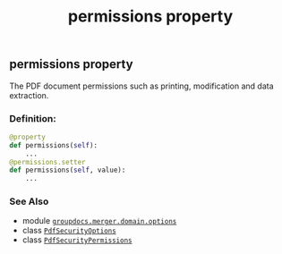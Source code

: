 ﻿---
title: permissions property
second_title: GroupDocs.Merger for Python via .NET API References
description: 
type: docs
url: /python-net/groupdocs.merger.domain.options/pdfsecurityoptions/permissions/
is_root: false
weight: 50
---

## permissions property


The PDF document permissions such as printing, modification and data extraction.
### Definition:
```python
@property
def permissions(self):
    ...
@permissions.setter
def permissions(self, value):
    ...
```

### See Also
* module [`groupdocs.merger.domain.options`](../../)
* class [`PdfSecurityOptions`](/merger/python-net/groupdocs.merger.domain.options/pdfsecurityoptions)
* class [`PdfSecurityPermissions`](/merger/python-net/groupdocs.merger.domain.options/pdfsecuritypermissions)
